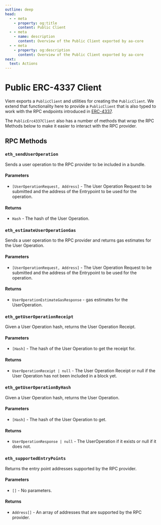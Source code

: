 ```yaml
---
outline: deep
head:
  - - meta
    - property: og:title
      content: Public Client
  - - meta
    - name: description
      content: Overview of the Public Client exported by aa-core
  - - meta
    - property: og:description
      content: Overview of the Public Client exported by aa-core
next:
  text: Actions
---
```


# Public ERC-4337 Client

Viem exports a `PublicClient` and utilities for creating the `PublicClient`. We extend that functionality here to provide a `PublicClient` that is also typed to work with the RPC endpoints introduced in [ERC-4337](https://eips.ethereum.org/EIPS/eip-4337).

The `PublicErc4337Client` also has a number of methods that wrap the RPC Methods below to make it easier to interact with the RPC provider.

## RPC Methods

### `eth_sendUserOperation`

Sends a user operation to the RPC provider to be included in a bundle.

#### Parameters

- `[UserOperationRequest, Address]` - The User Operation Request to be submitted and the address of the Entrypoint to be used for the operation.

#### Returns

- `Hash` - The hash of the User Operation.

### `eth_estimateUserOperationGas`

Sends a user operation to the RPC provider and returns gas estimates for the User Operation.

#### Parameters

- `[UserOperationRequest, Address]` - The User Operation Request to be submitted and the address of the Entrypoint to be used for the operation.

#### Returns

- `UserOperationEstimateGasResponse` - gas estimates for the UserOperation.

### `eth_getUserOperationReceipt`

Given a User Operation hash, returns the User Operation Receipt.

#### Parameters

- `[Hash]` - The hash of the User Operation to get the receipt for.

#### Returns

- `UserOperationReceipt | null` - The User Operation Receipt or null if the User Operation has not been included in a block yet.

### `eth_getUserOperationByHash`

Given a User Operation hash, returns the User Operation.

#### Parameters

- `[Hash]` - The hash of the User Operation to get.

#### Returns

- `UserOperationResponse | null` - The UserOperation if it exists or null if it does not.

### `eth_supportedEntryPoints`

Returns the entry point addresses supported by the RPC provider.

#### Parameters

- `[]` - No parameters.

#### Returns

- `Address[]` - An array of addresses that are supported by the RPC provider.
